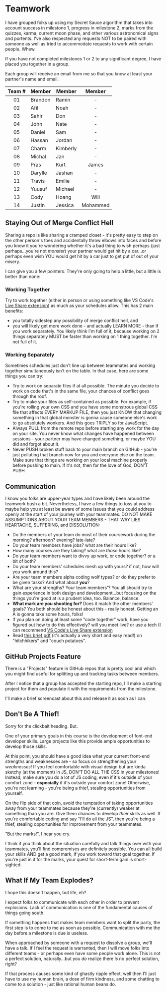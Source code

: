 # Teamwork

I have grouped folks up using my Secret Sauce algorithm that takes into account success in milestone 1, progress in milestone 2, marks from the quizzes, karma, current moon phase, and other various astronomical signs and portents. I've also respected any requests NOT to be paired with someone as well as tried to accommodate requests to work with certain people. Whew.

If you have not completed milestones 1 or 2 to any significant degree, I have placed you together in a group.

Each group will receive an email from me so that you know at least your partner's name and email.

| Team # | Member  | Member   |  Member  |
| :----: | ------- | -------- | :------: |
|   01   | Brandon | Ramin    |    -     |
|   02   | Afil    | Noah     |    -     |
|   03   | Sahir   | Don      |    -     |
|   04   | John    | Nate     |    -     |
|   05   | Daniel  | Sam      |    -     |
|   06   | Hassan  | Jordan   |    -     |
|   07   | Charm   | Kimberly |    -     |
|   08   | Michal  | Jan      |    -     |
|   09   | Pras    | Kurt     |  James   |
|   10   | Darylle | Jashan   |    -     |
|   11   | Travis  | Emilie   |    -     |
|   12   | Yuusuf  | Michael  |    -     |
|   13   | Cody    | Hoang    |   Will   |
|   14   | Justin  | Jessica  | Mohammed |

## Staying Out of Merge Conflict Hell

Sharing a repo is like sharing a cramped closet - it's pretty easy to step on the other person's toes and accidentally throw elbows into faces and before you know it you're wondering whether it's a bad thing to wish perhaps (just perhaps...you're not _monster_) your partner would get hit by a car...or perhaps even wish YOU would get hit by a car just to get put of out of your misery.

I can give you a few pointers. They're only going to help a little, but a little is better than none:

### Working Together

Try to work together (either in person or using something like VS Code's [Live Share extension](https://docs.microsoft.com/en-us/visualstudio/liveshare/)) as much as your schedules allow. This has 2 main benefits:
  - you totally sidestep any possibility of merge conflict hell, and
  - you will likely get more work done - and actually LEARN MORE - than if you work separately. You likely think I'm full of it, because working on 2 things separately MUST be faster than working on 1 thing together. I'm not full of it.

### Working Separately

Sometimes schedules just don't line up between teammates and working together simultaneously isn't on the table. In that case, here are some things you can try:

- Try to work on separate files if at all possible. The minute you decide to work on code that's in the same file, your chances of conflict goes through the roof.
- Try to make your files as self-contained as possible. For example, if you're rolling your own CSS and you have some monstrous global CSS file that affects EVERY MARKUP FILE, then you just KNOW that changing something in that global monster is gonna cause someone else's work to go absolutely wonkers. And this goes TRIPLY so for JavaScript.
- Always PULL from the remote repo before starting any work for the day on your site. You never know what changes have happened between sessions - your partner may have changed something, or maybe YOU did and forgot about it.
- Never PUSH broken stuff back to your main branch on GitHub - you're just polluting that branch now for you and everyone else on the team. Make sure that things are working on your local machine properly before pushing to main. If it's not, then for the love of God, DON'T PUSH.

## Communication

I know you folks are upper-year types and have likely been around the teamwork bush a bit. Nevertheless, I have a few things to toss at you to maybe help you at least be aware of some issues that you could address openly at the start of your journey with your teammates. DO NOT MAKE ASSUMPTIONS ABOUT YOUR TEAM MEMBERS - THAT WAY LIES HEARTACHE, SUFFERING, and DISSOLUTION:

- Do the members of your team do most of their coursework during the morning? afternoon? evening? late-late?
- Do your team members have jobs? what are their hours like?
- How many courses are they taking? what are _those_ hours like?
- Do your team members want to divvy up work, or code together? or a bit of both?
- Do your team members' schedules mesh up with yours? if not, how will you work around this?
- Are your team members alpha coding wolf types? or do they prefer to be given tasks? And what about **you**?
- What are your strengths? Your team members'? You all should try to gain experience in both design and development...but focusing on the things you're good at is a prudent idea, too. Balance, balance.
- **What mark are you shooting for?** Does it match the other members' goals? You both should be honest about this - really honest. Getting an A is gonna take some hours, folks!
- If you plan on doing at least some "code together" work, have you figured out how to do this effectively? will you meet live? or use a tech (I can recommend [VS Code's Live Share extension](https://marketplace.visualstudio.com/items?itemName=MS-vsliveshare.vsliveshare)
- Read [this brief pdf](hitchikers1.pdf) (it's actually a very short and easy read!) on "hitchhikers" and "couch potatoes".

## GitHub Projects Feature

There is a "Projects" feature in GitHub repos that is pretty cool and which you might find useful for splitting up and tracking tasks between members.

After I notice that a group has accepted the starting repo, I'll make a starting project for them and populate it with the requirements from the milestone.

I'll make a brief screencast about this and release it as soon as I can.

## Don't Be A Thief!

Sorry for the clickbait heading. But.

One of your primary goals in this course is the development of font-end developer skills. Large projects like this provide ample opportunities to develop those skills. 

At this point, you should have a good idea what your current front-end strengths and weaknesses are - so focus on strengthening your *weaknesses*! If you feel comfortable with visual design but are kinda sketchy (at the moment) in JS, DON'T DO ALL THE CSS in your milestones! Instead, make sure you do a lot of JS coding, even if it's outside of your comfort zone - **especially** if it's outside your comfort zone! Otherwise, you're not learning - you're being a thief, stealing opportunities from yourself.

On the flip side of that coin, avoid the temptation of taking opportunities away from your teammates because they're (currently) weaker at something than you are. Give them chances to develop _their_ skills as well. If you're comfortable coding and say "I'll do all the JS", then you're being a thief, stealing opportunities for improvement from your teammates.

"But the marks!", I hear you cry.

I think if you think about the situation carefully and talk things over with your teammates, you'll find compromises are definitely possible. You can all build your skills AND get a good mark, if you work toward that goal together. If you're just in it for the marks, your quest for short-term gain is short-sighted.

## What If My Team Explodes?

I hope this doesn't happen, but life, eh?

I expect folks to communicate with each other in order to prevent explosions. Lack of communication is one of the fundamental causes of things going south.

If something happens that makes team members want to split the party, the first step is to come to me as soon as possible. Communication with me the day before a milestone is due is useless.

When approached by someone with a request to dissolve a group, we'll have a talk. If I feel the request is warranted, then I will move folks into different teams - or perhaps even have some people work alone. This is not a perfect solution, naturally...but you _do_ realize there _is_ no perfect solution, right?

If that process causes some kind of ghastly ripple effect, well then I'll just have to use my human brain, a dose of firm kindness, and some chatting to come to a solution - just like rational human beans do.



